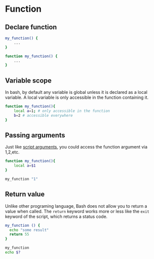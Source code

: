 # Function

## Declare function

```sh
my_function() {
    ...
}

function my_function() {
    ...
}
```

## Variable scope

In bash, by default any variable is global unless it is declared as a local variable. A local variable is only accessible in the function containing it.

```sh
function my_function(){
    local a=1; # only accessible in the function
    b=2 # accessible everywhere 
}
```

## Passing arguments

Just like [script arguments](./Arguments.md), you could access the function argument via $1,$2,etc.

```sh
function my_function(){
    local a=$1
}

my_function "1"
```

## Return value

Unlike other programing language, Bash does not allow you to return a value when called. The `return` keyword works more or less like the `exit` keyword of the script, which returns a status code.

```sh
my_function () {
  echo "some result"
  return 55
}

my_function
echo $?
```
